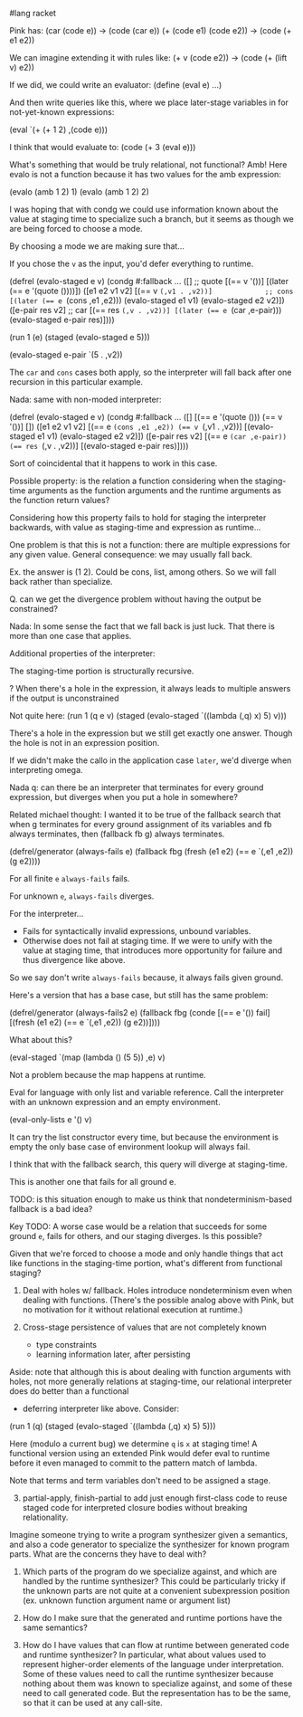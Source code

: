 #lang racket

Pink has:
(car (code e)) -> (code (car e))
(+ (code e1) (code e2)) -> (code (+ e1 e2))

We can imagine extending it with rules like:
(+ v (code e2)) -> (code (+ (lift v) e2))

If we did, we could write an evaluator:
(define (eval e)
  ...)

And then write queries like this, where we place later-stage
variables in for not-yet-known expressions:

(eval `(+ (+ 1 2) ,(code e)))

I think that would evaluate to:
(code (+ 3 (eval e)))


What's something that would be truly relational, not functional? Amb!
Here evalo is not a function because it has two values for the amb expression:

(evalo (amb 1 2) 1)
(evalo (amb 1 2) 2)

I was hoping that with condg we could use information known about the value at
staging time to specialize such a branch, but it seems as though we are being
forced to choose a mode.

By choosing a mode we are making sure that...



If you chose the `v` as the input, you'd defer everything to runtime.

(defrel (evalo-staged e v)
  (condg
   #:fallback ...
   ([]                                ;; quote
    [(== v '())]
    [(later (== e '(quote ())))])
   ([e1 e2 v1 v2]
    [(== v `(,v1 . ,v2))]             ;; cons
    [(later (== e `(cons ,e1 ,e2)))
     (evalo-staged e1 v1)
     (evalo-staged e2 v2)])
   ([e-pair res v2]                   ;; car
    [(== res `(,v . ,v2))]
    [(later (== e `(car ,e-pair)))
     (evalo-staged e-pair res)])))

(run 1 (e)
  (staged
   (evalo-staged e 5)))

(evalo-staged e-pair `(5 . ,v2))

The `car` and `cons` cases both apply, so the interpreter will fall back after
one recursion in this particular example.


Nada: same with non-moded interpreter:

(defrel (evalo-staged e v)
  (condg
   #:fallback ...
   ([]
    [(== e '(quote ())) (== v '())] [])
   ([e1 e2 v1 v2]
    [(== e `(cons ,e1 ,e2)) (== v `(,v1 . ,v2))]
    [(evalo-staged e1 v1)
     (evalo-staged e2 v2)])
   ([e-pair res v2]
    [(== e `(car ,e-pair)) (== res `(,v . ,v2))]
    [(evalo-staged e-pair res)])))

Sort of coincidental that it happens to work in this case.

Possible property: is the relation a function considering when the staging-time arguments
as the function arguments and the runtime arguments as the function return values?


Considering how this property fails to hold for staging the interpreter backwards, with
value as staging-time and expression as runtime...

One problem is that this is not a function: there are multiple expressions for any given
value. General consequence: we may usually fall back.

Ex. the answer is (1 2). Could be cons, list, among others. So we will fall back rather than
specialize.


Q. can we get the divergence problem without having the output be constrained?

Nada: In some sense the fact that we fall back is just luck. That there is more
than one case that applies.

Additional properties of the interpreter:

The staging-time portion is structurally recursive.
 
? When there's a hole in the expression, it always leads to multiple answers if the output is
unconstrained

Not quite here:
(run 1 (q e v)
  (staged
   (evalo-staged `((lambda (,q) x) 5) v)))

There's a hole in the expression but we still get exactly one answer. Though the hole is not
in an expression position.


If we didn't make the callo in the application case `later`, we'd diverge when interpreting
omega.


Nada q: can there be an interpreter that terminates for every ground expression, but diverges
when you put a hole in somewhere?

Related michael thought: I wanted it to be true of the fallback search that when g terminates
for every ground assignment of its variables and fb always terminates, then (fallback fb g)
always terminates.

(defrel/generator (always-fails e)
  (fallback
   fbg
   (fresh (e1 e2)
     (== e `(,e1 ,e2))
     (g e2))))

For all finite `e` `always-fails` fails.

For unknown `e`, `always-fails` diverges.


For the interpreter...
- Fails for syntactically invalid expressions, unbound variables.
- Otherwise does not fail at staging time. If we were to unify with the value at staging time,
that introduces more opportunity for failure and thus divergence like above.

So we say don't write `always-fails` because, it always fails given ground.

Here's a version that has a base case, but still has the same problem:

(defrel/generator (always-fails2 e)
  (fallback
   fbg
   (conde
     [(== e '())
      fail]
     [(fresh (e1 e2)
       (== e `(,e1 ,e2))
       (g e2))])))

What about this?

(eval-staged `(map (lambda () (5 5)) ,e) v)

Not a problem because the map happens at runtime.


Eval for language with only list and variable reference.
Call the interpreter with an unknown expression and an empty environment.

(eval-only-lists e '() v)

It can try the list constructor every time, but because the environment is
empty the only base case of environment lookup will always fail.

I think that with the fallback search, this query will diverge at staging-time.

This is another one that fails for all ground e.

TODO: is this situation enough to make us think that nondeterminism-based fallback
is a bad idea?

Key TODO: A worse case would be a relation that succeeds for some ground `e`, fails for
others, and our staging diverges. Is this possible?



Given that we're forced to choose a mode and only handle things that act like
functions in the staging-time portion, what's different from functional staging?


1. Deal with holes w/ fallback. Holes introduce nondeterminism even when dealing
with functions. (There's the possible analog above with Pink, but no motivation for it
  without relational execution at runtime.)

2. Cross-stage persistence of values that are not completely known
      - type constraints
      - learning information later, after persisting

Aside: note that although this is about dealing with function arguments with holes, not more
generally relations at staging-time, our relational interpreter does do better than a functional
+ deferring interpreter like above. Consider:

(run 1 (q)
  (staged
   (evalo-staged `((lambda (,q) x) 5) 5)))

Here (modulo a current bug) we determine `q` is `x` at staging time! A functional version using
an extended Pink would defer eval to runtime before it even managed to commit to the pattern match
of lambda.

Note that terms and term variables don't need to be assigned a stage.
      
3. partial-apply, finish-partial to add just enough first-class code to reuse staged code for
interpreted closure bodies without breaking relationality.




Imagine someone trying to write a program synthesizer given a semantics, and also a code generator
to specialize the synthesizer for known program parts. What are the concerns they have to deal with?

1. Which parts of the program do we specialize against, and which are handled by the runtime
synthesizer? This could be particularly tricky if the unknown parts are not quite at a convenient
subexpression position (ex. unknown function argument name or argument list)

2. How do I make sure that the generated and runtime portions have the same semantics?

3. How do I have values that can flow at runtime between generated code and runtime synthesizer?
In particular, what about values used to represent higher-order elements of the language under
interpretation. Some of these values need to call the runtime synthesizer because nothing about
them was known to specialize against, and some of these need to call generated code. But the
representation has to be the same, so that it can be used at any call-site.





